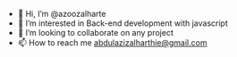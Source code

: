 - 👋 Hi, I’m @azoozalharte
- 👀 I’m interested in Back-end development with javascript
- 💞️ I’m looking to collaborate on any project
- 📫 How to reach me abdulazizalharthie@gmail.com


<!---
azoozalharte/azoozalharte is a ✨ special ✨ repository because its `README.md` (this file) appears on your GitHub profile.
You can click the Preview link to take a look at your changes.
--->
